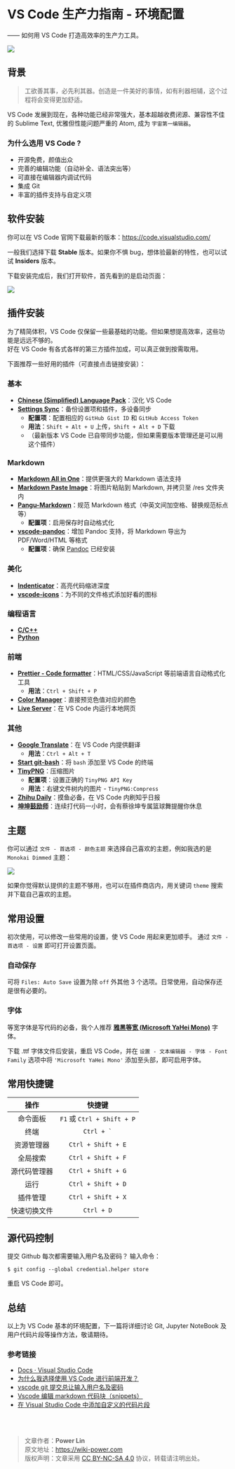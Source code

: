 # VS Code 生产力指南 - 环境配置

—— 如何用 VS Code 打造高效率的生产力工具。

![](https://wiki-media-1253965369.cos.ap-guangzhou.myqcloud.com/img/20200319135609.png)

## 背景

> 工欲善其事，必先利其器。创造是一件美好的事情，如有利器相辅，这个过程将会变得更加舒适。

VS Code 发展到现在，各种功能已经非常强大，基本超越收费闭源、兼容性不佳的 Sublime Text, 优雅但性能问题严重的 Atom, 成为 `宇宙第一编辑器`。

### 为什么选用 VS Code ?

- 开源免费，颜值出众
- 完善的编辑功能（自动补全、语法突出等）
- 可直接在编辑器内调试代码
- 集成 Git
- 丰富的插件支持与自定义项

## 软件安装

你可以在 VS Code 官网下载最新的版本：<https://code.visualstudio.com/>

一般我们选择下载 **Stable** 版本。如果你不惧 bug，想体验最新的特性，也可以试试 **Insiders** 版本。

下载安装完成后，我们打开软件，首先看到的是启动页面：

![](https://wiki-media-1253965369.cos.ap-guangzhou.myqcloud.com/img/20200318224855.png)

## 插件安装

为了精简体积，VS Code 仅保留一些最基础的功能。但如果想提高效率，这些功能是远远不够的。  
好在 VS Code 有各式各样的第三方插件加成，可以真正做到按需取用。

下面推荐一些好用的插件（可直接点击链接安装）：

### 基本

- [**Chinese (Simplified) Language Pack**](https://marketplace.visualstudio.com/items?itemName=MS-CEINTL.vscode-language-pack-zh-hans)：汉化 VS Code
- [**Settings Sync**](https://marketplace.visualstudio.com/items?itemName=Shan.code-settings-sync)：备份设置项和插件，多设备同步
  - **配置项**：配置相应的 `GitHub Gist ID` 和 `GitHub Access Token`
  - **用法**：`Shift + Alt + U` 上传，`Shift + Alt + D` 下载
  - （最新版本 VS Code 已自带同步功能，但如果需要版本管理还是可以用这个插件）

### Markdown

- [**Markdown All in One**](https://marketplace.visualstudio.com/items?itemName=yzhang.markdown-all-in-one)：提供更强大的 Markdown 语法支持
- [**Markdown Paste Image**](https://marketplace.visualstudio.com/items?itemName=onesdev.vscode-paste-image-plus)：将图片粘贴到 Markdown, 并拷贝至 /res 文件夹内
- [**Pangu-Markdown**](https://marketplace.visualstudio.com/items?itemName=xlthu.Pangu-Markdown)：规范 Markdown 格式（中英文间加空格、替换规范标点等）
  - **配置项**：启用保存时自动格式化
- [**vscode-pandoc**](https://marketplace.visualstudio.com/items?itemName=DougFinke.vscode-pandoc)：增加 Pandoc 支持，将 Markdown 导出为 PDF/Word/HTML 等格式
  - **配置项**：确保 [Pandoc](https://pandoc.org/installing.html) 已经安装

### 美化

- [**Indenticator**](https://marketplace.visualstudio.com/items?itemName=SirTori.indenticator)：高亮代码缩进深度
- [**vscode-icons**](https://marketplace.visualstudio.com/items?itemName=vscode-icons-team.vscode-icons)：为不同的文件格式添加好看的图标

### 编程语言

- [**C/C++**](https://marketplace.visualstudio.com/items?itemName=ms-vscode.cpptools)
- [**Python**](https://marketplace.visualstudio.com/items?itemName=ms-python.python)

### 前端

- [**Prettier - Code formatter**](https://marketplace.visualstudio.com/items?itemName=esbenp.prettier-vscode)：HTML/CSS/JavaScript 等前端语言自动格式化工具
  - **用法**：`Ctrl + Shift + P`
- [**Color Manager**](https://marketplace.visualstudio.com/items?itemName=RoyAction.color-manager)：直接预览色值对应的颜色
- [**Live Server**]()：在 VS Code 内运行本地网页

### 其他

- [**Google Translate**](https://marketplace.visualstudio.com/items?itemName=hancel.google-translate)：在 VS Code 内提供翻译
  - **用法**：`Ctrl + Alt + T`
- [**Start git-bash**](https://marketplace.visualstudio.com/items?itemName=McCarter.start-git-bash)：将 `bash` 添加至 VS Code 的终端
- [**TinyPNG**](https://marketplace.visualstudio.com/items?itemName=andi1984.tinypng)：压缩图片
  - **配置项**：设置正确的 `TinyPNG API Key`
  - **用法**：右键文件树内的图片 - `TinyPNG:Compress`
- [**Zhihu Daily**](https://marketplace.visualstudio.com/items?itemName=YRM.zhihu)：摸鱼必备，在 VS Code 内刷知乎日报
- [**坤坤鼓励师**](https://marketplace.visualstudio.com/items?itemName=sakura1357.cxk)：连续打代码一小时，会有蔡徐坤专属篮球舞提醒你休息

## 主题

你可以通过 `文件 - 首选项 - 颜色主题` 来选择自己喜欢的主题，例如我选的是 `Monokai Dimmed` 主题：

![](https://wiki-media-1253965369.cos.ap-guangzhou.myqcloud.com/img/20200319132727.png)

如果你觉得默认提供的主题不够用，也可以在插件商店内，用关键词 `theme` 搜索并下载自己喜欢的主题。

## 常用设置

初次使用，可以修改一些常用的设置，使 VS Code 用起来更加顺手。
通过 `文件 - 首选项 - 设置` 即可打开设置页面。

### 自动保存

可将 `Files: Auto Save` 设置为除 `off` 外其他 3 个选项。日常使用，自动保存还是很有必要的。

### 字体

等宽字体是写代码的必备，我个人推荐 [**雅黑等宽 (Microsoft YaHei Mono)**](https://wiki-media-1253965369.cos.ap-guangzhou.myqcloud.com/doc/Microsoft-YaHei-Mono.ttf) 字体。

下载 .ttf 字体文件后安装，重启 VS Code，并在 `设置 - 文本编辑器 - 字体 - Font Family` 选项中将 `'Microsoft YaHei Mono'` 添加至头部，即可启用字体。

## 常用快捷键

|     操作     |           快捷键           |
| :----------: | :------------------------: |
|   命令面板   | `F1` 或 `Ctrl + Shift + P` |
|     终端     | <code>Ctrl + &#96;</code>  |
|  资源管理器  |     `Ctrl + Shift + E`     |
|   全局搜索   |     `Ctrl + Shift + F`     |
| 源代码管理器 |     `Ctrl + Shift + G`     |
|     运行     |     `Ctrl + Shift + D`     |
|   插件管理   |     `Ctrl + Shift + X`     |
| 快速切换文件 |         `Ctrl + D`         |

## 源代码控制

提交 Github 每次都需要输入用户名及密码？
输入命令：

```shell
$ git config --global credential.helper store
```

重启 VS Code 即可。

## 总结

以上为 VS Code 基本的环境配置，下一篇将详细讨论 Git, Jupyter NoteBook 及用户代码片段等操作方法，敬请期待。

### 参考链接

- [Docs · Visual Studio Code](https://code.visualstudio.com/docs)
- [为什么我选择使用 VS Code 进行前端开发？](https://zhuanlan.zhihu.com/p/28631442)
- [vscode git 提交总让输入用户名及密码](https://www.jianshu.com/p/8854713433c5)
- [Vscode 编辑 markdown 代码块（snippets）](https://www.jianshu.com/p/a87e9ca2d208)
- [在 Visual Studio Code 中添加自定义的代码片段](https://blog.walterlv.com/post/add-custom-code-snippet-for-vscode.html##%E5%85%B3%E4%BA%8E%E6%96%87%E4%BB%B6%E5%90%8D%E7%A7%B0)

<br />

<br />

> 文章作者：**Power Lin**  
> 原文地址：<https://wiki-power.com>  
> 版权声明：文章采用 [CC BY-NC-SA 4.0](https://creativecommons.org/licenses/by/4.0/deed.zh) 协议，转载请注明出处。
